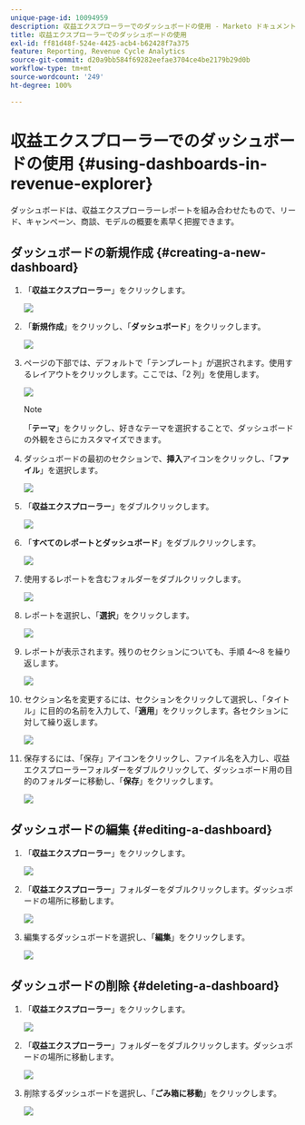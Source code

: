 ```yaml
---
unique-page-id: 10094959
description: 収益エクスプローラーでのダッシュボードの使用 - Marketo ドキュメント - 製品ドキュメント
title: 収益エクスプローラーでのダッシュボードの使用
exl-id: ff81d48f-524e-4425-acb4-b62428f7a375
feature: Reporting, Revenue Cycle Analytics
source-git-commit: d20a9bb584f69282eefae3704ce4be2179b29d0b
workflow-type: tm+mt
source-wordcount: '249'
ht-degree: 100%

---
```


# 収益エクスプローラーでのダッシュボードの使用 {#using-dashboards-in-revenue-explorer}

ダッシュボードは、収益エクスプローラーレポートを組み合わせたもので、リード、キャンペーン、商談、モデルの概要を素早く把握できます。

## ダッシュボードの新規作成 {#creating-a-new-dashboard}

1. 「**収益エクスプローラー**」をクリックします。

   ![](assets/one.png)

1. 「**新規作成**」をクリックし、「**ダッシュボード**」をクリックします。

   ![](assets/two.png)

1. ページの下部では、デフォルトで「テンプレート」が選択されます。使用するレイアウトをクリックします。ここでは、「2 列」を使用します。

   ![](assets/three.png)

   >[!NOTE]
   >
   >「**テーマ**」をクリックし、好きなテーマを選択することで、ダッシュボードの外観をさらにカスタマイズできます。

1. ダッシュボードの最初のセクションで、**挿入**&#x200B;アイコンをクリックし、「**ファイル**」を選択します。

   ![](assets/four.png)

1. 「**収益エクスプローラー**」をダブルクリックします。

   ![](assets/five.png)

1. 「**すべてのレポートとダッシュボード**」をダブルクリックします。

   ![](assets/six.png)

1. 使用するレポートを含むフォルダーをダブルクリックします。

   ![](assets/seven.png)

1. レポートを選択し、「**選択**」をクリックします。

   ![](assets/eight.png)

1. レポートが表示されます。残りのセクションについても、手順 4～8 を繰り返します。

   ![](assets/nine.png)

1. セクション名を変更するには、セクションをクリックして選択し、「タイトル」に目的の名前を入力して、「**適用**」をクリックします。各セクションに対して繰り返します。

   ![](assets/ten.png)

1. 保存するには、「保存」アイコンをクリックし、ファイル名を入力し、収益エクスプローラーフォルダーをダブルクリックして、ダッシュボード用の目的のフォルダーに移動し、「**保存**」をクリックします。

   ![](assets/eleven.png)

## ダッシュボードの編集 {#editing-a-dashboard}

1. 「**収益エクスプローラー**」をクリックします。

   ![](assets/one.png)

1. 「**収益エクスプローラー**」フォルダーをダブルクリックします。ダッシュボードの場所に移動します。

   ![](assets/thirteen.png)

1. 編集するダッシュボードを選択し、「**編集**」をクリックします。

   ![](assets/fourteen.png)

## ダッシュボードの削除 {#deleting-a-dashboard}

1. 「**収益エクスプローラー**」をクリックします。

   ![](assets/one.png)

1. 「**収益エクスプローラー**」フォルダーをダブルクリックします。ダッシュボードの場所に移動します。

   ![](assets/thirteen.png)

1. 削除するダッシュボードを選択し、「**ごみ箱に移動**」をクリックします。

   ![](assets/fifteen.png)
